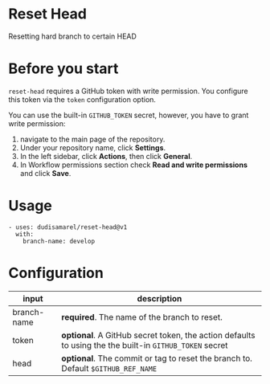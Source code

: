 # Reset Head

Resetting hard branch to certain HEAD

# Before you start

`reset-head` requires a GitHub token with write permission.
You configure this token via the `token` configuration option.

You can use the built-in `GITHUB_TOKEN` secret, however, you have to grant write permission:

1. navigate to the main page of the repository.
2. Under your repository name, click **Settings**.
3. In the left sidebar, click **Actions**, then click **General**.
4. In Workflow permissions section check **Read and write permissions** and click **Save**.

# Usage

```
- uses: dudisamarel/reset-head@v1
  with:
    branch-name: develop
```

# Configuration

| input       | description                                                                                              |
| ----------- | -------------------------------------------------------------------------------------------------------- |
| branch-name | **required**. The name of the branch to reset.                                                           |
| token       | **optional**. A GitHub secret token, the action defaults to using the the built-in `GITHUB_TOKEN` secret |
| head        | **optional**. The commit or tag to reset the branch to. Default `$GITHUB_REF_NAME`                       |
